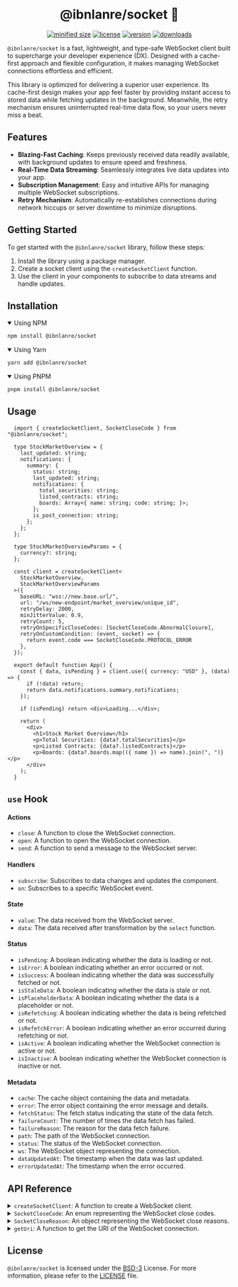 <h1 align="center">@ibnlanre/socket 🚀</h1>

<div align="center">

[![minified size](https://img.shields.io/bundlephobia/min/@ibnlanre/socket)](https://bundlephobia.com/package/@ibnlanre/socket)
[![license](https://img.shields.io/github/license/ibnlanre/socket?label=license)](https://github.com/ibnlanre/socket/blob/main/LICENSE)
[![version](https://img.shields.io/npm/v/@ibnlanre/socket)](https://www.npmjs.com/package/@ibnlanre/socket)
[![downloads](https://img.shields.io/npm/dt/@ibnlanre/socket)](https://www.npmjs.com/package/@ibnlanre/socket)

</div>

`@ibnlanre/socket` is a fast, lightweight, and type-safe WebSocket client built to supercharge your developer experience (DX). Designed with a cache-first approach and flexible configuration, it makes managing WebSocket connections effortless and efficient.

This library is optimized for delivering a superior user experience. Its cache-first design makes your app feel faster by providing instant access to stored data while fetching updates in the background. Meanwhile, the retry mechanism ensures uninterrupted real-time data flow, so your users never miss a beat.

## Features

- **Blazing-Fast Caching**: Keeps previously received data readily available, with background updates to ensure speed and freshness.
- **Real-Time Data Streaming**: Seamlessly integrates live data updates into your app.
- **Subscription Management**: Easy and intuitive APIs for managing multiple WebSocket subscriptions.
- **Retry Mechanism**: Automatically re-establishes connections during network hiccups or server downtime to minimize disruptions.

## Getting Started

To get started with the `@ibnlanre/socket` library, follow these steps:

1. Install the library using a package manager.
2. Create a socket client using the `createSocketClient` function.
3. Use the client in your components to subscribe to data streams and handle updates.

## Installation

<details open>
  <summary>
    Using NPM
  </summary>

  ```bash
  npm install @ibnlanre/socket
  ```
</details>

<details open>
  <summary>
    Using Yarn
  </summary>

  ```bash
  yarn add @ibnlanre/socket
  ```
</details>

<details open>
  <summary>
    Using PNPM
  </summary>

  ```bash
  pnpm install @ibnlanre/socket
  ```
</details>

## Usage

```tsx
  import { createSocketClient, SocketCloseCode } from "@ibnlanre/socket";

  type StockMarketOverview = {
    last_updated: string;
    notifications: {
      summary: {
        status: string;
        last_updated: string;
        notifications: {
          total_securities: string;
          listed_contracts: string;
          boards: Array<{ name: string; code: string; }>;
        };
        is_post_connection: string;
      };
    };
  };

  type StockMarketOverviewParams = {
    currency?: string;
  };

  const client = createSocketClient<
    StockMarketOverview,
    StockMarketOverviewParams
  >({
    baseURL: "wss://new.base.url/",
    url: "/ws/new-endpoint/market_overview/unique_id",
    retryDelay: 2000,
    minJitterValue: 0.9,
    retryCount: 5,
    retryOnSpecificCloseCodes: [SocketCloseCode.AbnormalClosure],
    retryOnCustomCondition: (event, socket) => {
      return event.code === SocketCloseCode.PROTOCOL_ERROR
    },
  });

  export default function App() {
    const { data, isPending } = client.use({ currency: "USD" }, (data) => {
      if (!data) return;
      return data.notifications.summary.notifications;
    });

    if (isPending) return <div>Loading...</div>;

    return (
      <div>
        <h1>Stock Market Overview</h1>
        <p>Total Securities: {data?.totalSecurities}</p>
        <p>Listed Contracts: {data?.listedContracts}</p>
        <p>Boards: {data?.boards.map(({ name }) => name).join(", ")}</p>
      </div>
    );
  }
  ```

## `use` Hook

#### Actions

- `close`: A function to close the WebSocket connection.
- `open`: A function to open the WebSocket connection.
- `send`: A function to send a message to the WebSocket server.

#### Handlers
- `subscribe`: Subscribes to data changes and updates the component.
- `on`: Subscribes to a specific WebSocket event.

#### State

- `value`: The data received from the WebSocket server.
- `data`: The data received after transformation by the `select` function.

#### Status

- `isPending`: A boolean indicating whether the data is loading or not.
- `isError`: A boolean indicating whether an error occurred or not.
- `isSuccess`: A boolean indicating whether the data was successfully fetched or not.
- `isStaleData`: A boolean indicating whether the data is stale or not.
- `isPlaceholderData`: A boolean indicating whether the data is a placeholder or not.
- `isRefetching`: A boolean indicating whether the data is being refetched or not.
- `isRefetchError`: A boolean indicating whether an error occurred during refetching or not.
- `isActive`: A boolean indicating whether the WebSocket connection is active or not.
- `isInactive`: A boolean indicating whether the WebSocket connection is inactive or not.

#### Metadata

- `cache`: The cache object containing the data and metadata.
- `error`: The error object containing the error message and details.
- `fetchStatus`: The fetch status indicating the state of the data fetch.
- `failureCount`: The number of times the data fetch has failed.
- `failureReason`: The reason for the data fetch failure.
- `path`: The path of the WebSocket connection.
- `status`: The status of the WebSocket connection.
- `ws`: The WebSocket object representing the connection.
- `dataUpdatedAt`: The timestamp when the data was last updated.
- `errorUpdatedAt`: The timestamp when the error occurred.

## API Reference

<details>
  <summary>
    <code>createSocketClient</code>: A function to create a WebSocket client.
  </summary>

  <br />

  - `initialize`: A function to initialize the socket client.
  - `use`: Subscribes to a data stream and returns the data, loading state, and error.
  - `sockets`: A map of WebSocket connections created by the client.

  ### Configuration

  You can configure the socket client by providing the following options:

  #### General

  - `baseURL`: The base URL of the WebSocket server.
  - `url`: The endpoint URL for the WebSocket connection.
  - `enabled`: Whether to enable the WebSocket connection or not.
  - `protocols`: The protocols to use for the WebSocket connection.

  #### Caching

  - `cacheKey`: The key to use for caching the data.
  - `clearCacheOnClose`: Whether to clear the cache when the connection is closed.
  - `disableCache`: Whether to disable the cache or not.
  - `maxCacheAge`: The maximum age of the cached data.

  #### Data Handling

  - `decrypt`: A function to decrypt the received data.
  - `decryptData`: Whether to decrypt the received data or not.
  - `encrypt`: A function to encrypt the available data.
  - `encryptPayload`: Whether to encrypt the payload or not.
  - `initialPayload`: The initial payload to send when connecting.
  - `placeholderData`: The placeholder data to use while loading.
  - `setStateAction`: The reducer to construct the next state.

  #### Logging

  - `log`: The events to log in the console.
  - `logCondition`: A custom condition for logging.

  #### Retrial

  - `retry`: Whether to retry the WebSocket connection or not.
  - `retryDelay`: The delay before retrying the WebSocket connection.
  - `retryCount`: The number of times to retry the WebSocket connection.
  - `reconnectOnNetworkRestore`: Whether to retry the connection when the network is restored.
  - `reconnectOnWindowFocus`: Whether to retry the connection when the window regains focus.
  - `retryBackoffStrategy`: The strategy for increasing the delay between retries (e.g., fixed, exponential).
  - `maxRetryDelay`: The maximum delay between retries.
  - `retryOnSpecificCloseCodes`: An array of specific close codes that should trigger a retry.
  - `retryOnCustomCondition`: A custom function to determine whether to retry based on the error or response.
  - `minJitterValue`: The minimum value for the jitter.
  - `maxJitterValue`: The maximum value for the jitter.
  - `idleConnectionTimeout`: The time to wait before closing an idle connection.

</details>

<details>
  <summary>
    <code>SocketCloseCode</code>: An enum representing the WebSocket close codes.
  </summary>

  ### Example

  ```tsx
  import { SocketCloseCode } from "@ibnlanre/socket";

  const CLOSURE =  SocketCloseCode.NormalClosure;
  //    ^? 1000
  ```
</details>

<details>
  <summary>
    <code>SocketCloseReason</code>: An object representing the WebSocket close reasons.
  </summary>

  ### Example

  ```tsx
  import { SocketCloseReason, SocketCloseCode } from "@ibnlanre/socket";

  const REASON =  SocketCloseReason[SocketCloseCode.NormalClosure];
  //    ^? "The connection was closed cleanly"
  ```
</details>

<details>
  <summary>
    <code>getUri</code>: A function to get the URI of the WebSocket connection.
  </summary>

  ### Example

  ```tsx
  import { getUri } from "@ibnlanre/socket";

  const URI = getUri({ baseURL: "wss://example.com", url: "/ws/v1" });
  //    ^? "wss://example.com/ws/v1"
  ```
</details>

## License

`@ibnlanre/socket` is licensed under the [BSD-3][bsd-3] License. For more information, please refer to the [LICENSE][license] file.

[license]: LICENSE
[bsd-3]: https://opensource.org/license/bsd-3-clause

